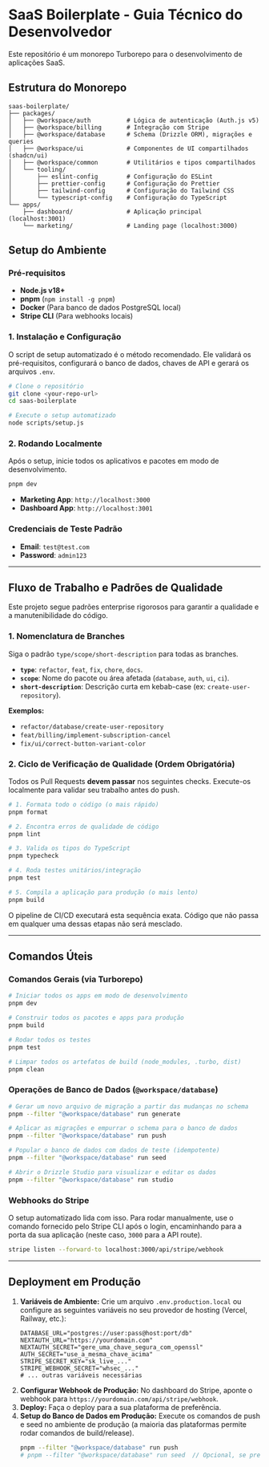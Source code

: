 # SaaS Boilerplate - Guia Técnico do Desenvolvedor

Este repositório é um monorepo Turborepo para o desenvolvimento de aplicações SaaS.

## Estrutura do Monorepo

```
saas-boilerplate/
├── packages/
│   ├── @workspace/auth          # Lógica de autenticação (Auth.js v5)
│   ├── @workspace/billing       # Integração com Stripe
│   ├── @workspace/database      # Schema (Drizzle ORM), migrações e queries
│   ├── @workspace/ui            # Componentes de UI compartilhados (shadcn/ui)
│   ├── @workspace/common        # Utilitários e tipos compartilhados
│   └── tooling/
│       ├── eslint-config        # Configuração do ESLint
│       ├── prettier-config      # Configuração do Prettier
│       ├── tailwind-config      # Configuração do Tailwind CSS
│       └── typescript-config    # Configuração do TypeScript
└── apps/
    ├── dashboard/               # Aplicação principal (localhost:3001)
    └── marketing/               # Landing page (localhost:3000)
```

## Setup do Ambiente

### Pré-requisitos

*   **Node.js v18+**
*   **pnpm** (`npm install -g pnpm`)
*   **Docker** (Para banco de dados PostgreSQL local)
*   **Stripe CLI** (Para webhooks locais)

### 1. Instalação e Configuração

O script de setup automatizado é o método recomendado. Ele validará os pré-requisitos, configurará o banco de dados, chaves de API e gerará os arquivos `.env`.

```bash
# Clone o repositório
git clone <your-repo-url>
cd saas-boilerplate

# Execute o setup automatizado
node scripts/setup.js
```

### 2. Rodando Localmente

Após o setup, inicie todos os aplicativos e pacotes em modo de desenvolvimento.

```bash
pnpm dev
```
*   **Marketing App**: `http://localhost:3000`
*   **Dashboard App**: `http://localhost:3001`

### Credenciais de Teste Padrão

*   **Email**: `test@test.com`
*   **Password**: `admin123`

---

## Fluxo de Trabalho e Padrões de Qualidade

Este projeto segue padrões enterprise rigorosos para garantir a qualidade e a manutenibilidade do código.

### 1. Nomenclatura de Branches

Siga o padrão `type/scope/short-description` para todas as branches.

*   **`type`**: `refactor`, `feat`, `fix`, `chore`, `docs`.
*   **`scope`**: Nome do pacote ou área afetada (`database`, `auth`, `ui`, `ci`).
*   **`short-description`**: Descrição curta em kebab-case (ex: `create-user-repository`).

**Exemplos:**
*   `refactor/database/create-user-repository`
*   `feat/billing/implement-subscription-cancel`
*   `fix/ui/correct-button-variant-color`

### 2. Ciclo de Verificação de Qualidade (Ordem Obrigatória)

Todos os Pull Requests **devem passar** nos seguintes checks. Execute-os localmente para validar seu trabalho antes do push.

```bash
# 1. Formata todo o código (o mais rápido)
pnpm format

# 2. Encontra erros de qualidade de código
pnpm lint

# 3. Valida os tipos do TypeScript
pnpm typecheck

# 4. Roda testes unitários/integração
pnpm test

# 5. Compila a aplicação para produção (o mais lento)
pnpm build
```

O pipeline de CI/CD executará esta sequência exata. Código que não passa em qualquer uma dessas etapas não será mesclado.

---

## Comandos Úteis

### Comandos Gerais (via Turborepo)
```bash
# Iniciar todos os apps em modo de desenvolvimento
pnpm dev

# Construir todos os pacotes e apps para produção
pnpm build

# Rodar todos os testes
pnpm test

# Limpar todos os artefatos de build (node_modules, .turbo, dist)
pnpm clean
```

### Operações de Banco de Dados (`@workspace/database`)
```bash
# Gerar um novo arquivo de migração a partir das mudanças no schema
pnpm --filter "@workspace/database" run generate

# Aplicar as migrações e empurrar o schema para o banco de dados
pnpm --filter "@workspace/database" run push

# Popular o banco de dados com dados de teste (idempotente)
pnpm --filter "@workspace/database" run seed

# Abrir o Drizzle Studio para visualizar e editar os dados
pnpm --filter "@workspace/database" run studio
```

### Webhooks do Stripe
O setup automatizado lida com isso. Para rodar manualmente, use o comando fornecido pelo Stripe CLI após o login, encaminhando para a porta da sua aplicação (neste caso, `3000` para a API route).
```bash
stripe listen --forward-to localhost:3000/api/stripe/webhook
```

---

## Deployment em Produção

1.  **Variáveis de Ambiente:** Crie um arquivo `.env.production.local` ou configure as seguintes variáveis no seu provedor de hosting (Vercel, Railway, etc.):
    ```env
    DATABASE_URL="postgres://user:pass@host:port/db"
    NEXTAUTH_URL="https://yourdomain.com"
    NEXTAUTH_SECRET="gere_uma_chave_segura_com_openssl"
    AUTH_SECRET="use_a_mesma_chave_acima"
    STRIPE_SECRET_KEY="sk_live_..."
    STRIPE_WEBHOOK_SECRET="whsec_..."
    # ... outras variáveis necessárias
    ```
2.  **Configurar Webhook de Produção:** No dashboard do Stripe, aponte o webhook para `https://yourdomain.com/api/stripe/webhook`.
3.  **Deploy:** Faça o deploy para a sua plataforma de preferência.
4.  **Setup do Banco de Dados em Produção:** Execute os comandos de push e seed no ambiente de produção (a maioria das plataformas permite rodar comandos de build/release).
    ```bash
    pnpm --filter "@workspace/database" run push
    # pnpm --filter "@workspace/database" run seed  // Opcional, se precisar de dados iniciais
    ```